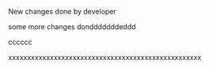 New changes done by developer

some more changes dondddddddeddd


cccccc

xxxxxxxxxxxxxxxxxxxxxxxxxxxxxxxxxxxxxxxxxxxxxxxxxxx
